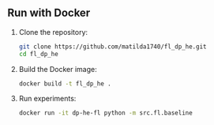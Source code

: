 
## Run with Docker

1. Clone the repository:
   ```bash
   git clone https://github.com/matilda1740/fl_dp_he.git
   cd fl_dp_he

2. Build the Docker image:
   ```bash
   docker build -t fl_dp_he .

3. Run experiments:
   ```bash
   docker run -it dp-he-fl python -m src.fl.baseline
